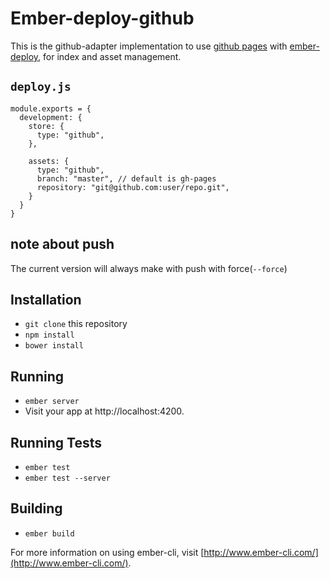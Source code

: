 # Ember-deploy-github

This is the github-adapter implementation to use [github pages](https://pages.github.com/) with
[ember-deploy](https://github.com/levelbossmike/ember-deploy), for index and asset management.

## `deploy.js`

```
module.exports = {
  development: {
    store: {
      type: "github",
    },

    assets: {
      type: "github",
      branch: "master", // default is gh-pages
      repository: "git@github.com:user/repo.git",
    }
  }
}
```

## note about push

The current version will always make with push with force(```--force```)


## Installation

* `git clone` this repository
* `npm install`
* `bower install`

## Running

* `ember server`
* Visit your app at http://localhost:4200.

## Running Tests

* `ember test`
* `ember test --server`

## Building

* `ember build`

For more information on using ember-cli, visit [http://www.ember-cli.com/](http://www.ember-cli.com/).
